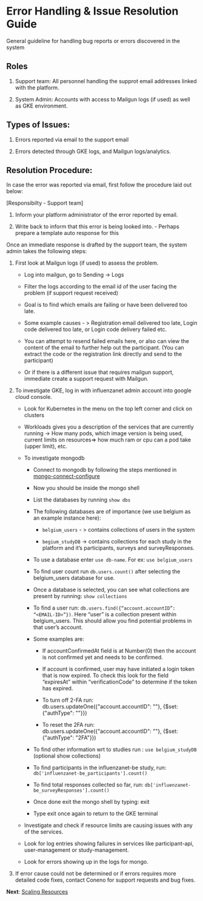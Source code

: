 # Error Handling & Issue Resolution Guide

General guideline for handling bug reports or errors discovered in the system

## Roles

1. Support team: All personnel handling the supprot email addresses linked with the platform.

2. System Admin: Accounts with access to Mailgun logs (if used) as well as GKE environment.

## Types of Issues: 

1. Errors reported via email to the support email

2. Errors detected through GKE logs, and Mailgun logs/analytics.


## Resolution Procedure:

In case the error was reported via email, first follow the procedure laid out below: 

[Responsibilty - Support team]

1. Inform your platform administrator of the error reported by email.

2. Write back to inform that this error is being looked into. - Perhaps prepare a template auto response for this 


Once an immediate response is drafted by the support team, the system admin takes the following steps: 

1. First look at Mailgun logs (if used) to assess the problem.

    - Log into mailgun, go to Sending -> Logs
    
    - Filter the logs according to the email id of the user facing the problem (if support request received)
    
    - Goal is to find which emails are failing or have been delivered too late.
    
    - Some example causes - > Registration email delivered too late, Login code delivered too late, or Login code delivery failed etc.
    
    - You can attempt to resend failed emails here, or also can view the content of the email to further help out the participant. (You can extract the code or the registration link directly and send to the participant)
    
    - Or if there is a different issue that requires mailgun support, immediate create a support request with Mailgun.

2. To investigate GKE, log in with influenzanet admin account into google cloud console.

    - Look for Kubernetes in the menu on the top left corner and click on clusters
    
    - Workloads gives you a description of the services that are currently running -> How many pods, which image version is being used, current limits on resources=> how much ram or cpu can a pod take (upper limit), etc.
    
    - To investigate mongodb
        
        - Connect to mongodb by following the steps mentioned in [mongo-connect-configure](../system-configuration/1-mongodb-config.md)
        
        - Now you should be inside the mongo shell
        
        - List the databases by running ```show dbs```
        
        - The following databases are of importance (we use belgium as an example instance here):
        
            - `belgium_users` - > contains collections of users in the system
            
            - `begium_studyDB` -> contains collections for each study in the platform and it’s participants, surveys and surveyResponses.

        - To use a database enter ```use db-name```. For ex: ```use belgium_users```
        
        - To find user count run ```db.users.count()``` after selecting the belgium_users database for use.
        
        - Once a database is selected, you can see what collections are present by running: ```show collections```
        
        - To find a user run: ```db.users.find({“account.accountID”: “<EMAIL-ID>”})```. Here “user” is a collection present within belgium_users. This should allow you find potential problems in that user’s account.
        
        - Some examples are: 
        
            - If accountConfirmedAt field is at Number(0) then the account is not confirmed yet and needs to be confirmed.
            
            - If account is confirmed, user may have initiated a login token that is now expired. To check this look for the field “expiresAt” within “verificationCode” to determine if the token has expired.
            
            - To turn off 2-FA run: db.users.updateOne({"account.accountID": "<email-id>"}, {$set: {"authType": ""}})
            - To reset the 2FA run: db.users.updateOne({"account.accountID": "<email-id>"}, {$set: {"authType": "2FA"}})
        
        - To find other information wrt to studies run : ```use belgium_studyDB``` (optional show collections)
        
        - To find participants in the influenzanet-be study, run: ```db['influenzanet-be_participants'].count()```
        
        - To find total responses collected so far, run: ```db['influenzanet-be_surveyResponses'].count()```
        
        - Once done exit the mongo shell by typing: exit
        
        - Type exit once again to return to the GKE terminal
    
    - Investigate and check if resource limits are causing issues with any of the services.
    
    - Look for log entries showing failures in services like participant-api, user-management or study-management.
    
    - Look for errors showing up in the logs for mongo.

3. If error cause could not be determined or if errors requires more detailed code fixes, contact Coneno for support requests and bug fixes.

**Next**: [Scaling Resources](../maintenance/3-resource-scaling.md)
